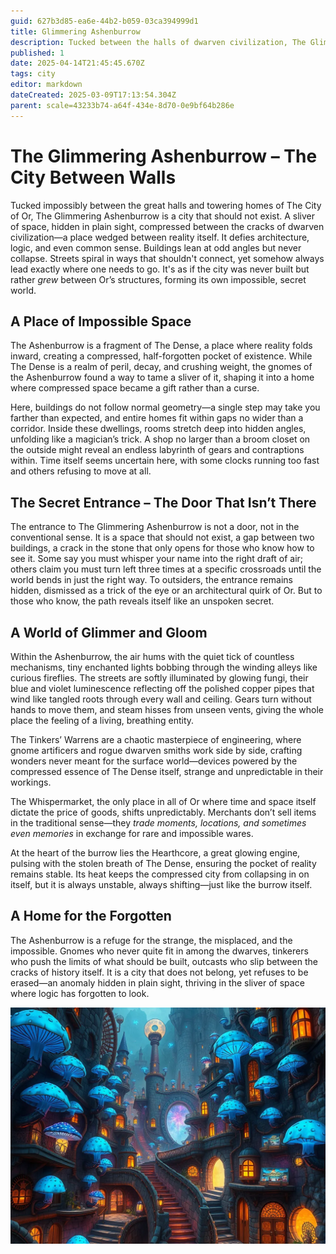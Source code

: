 ```yaml
---
guid: 627b3d85-ea6e-44b2-b059-03ca394999d1
title: Glimmering Ashenburrow
description: Tucked between the halls of dwarven civilization, The Glimmering Ashenburrow is an impossible city of compressed space, hidden wonders, and forgotten souls.
published: 1
date: 2025-04-14T21:45:45.670Z
tags: city
editor: markdown
dateCreated: 2025-03-09T17:13:54.304Z
parent: scale=43233b74-a64f-434e-8d70-0e9bf64b286e
---
```


# The Glimmering Ashenburrow – The City Between Walls  

Tucked impossibly between the great halls and towering homes of The City of Or, The Glimmering Ashenburrow is a city that should not exist. A sliver of space, hidden in plain sight, compressed between the cracks of dwarven civilization—a place wedged between reality itself. It defies architecture, logic, and even common sense. Buildings lean at odd angles but never collapse. Streets spiral in ways that shouldn't connect, yet somehow always lead exactly where one needs to go. It's as if the city was never built but rather *grew* between Or’s structures, forming its own impossible, secret world.  

## A Place of Impossible Space
The Ashenburrow is a fragment of The Dense, a place where reality folds inward, creating a compressed, half-forgotten pocket of existence. While The Dense is a realm of peril, decay, and crushing weight, the gnomes of the Ashenburrow found a way to tame a sliver of it, shaping it into a home where compressed space became a gift rather than a curse.  

Here, buildings do not follow normal geometry—a single step may take you farther than expected, and entire homes fit within gaps no wider than a corridor. Inside these dwellings, rooms stretch deep into hidden angles, unfolding like a magician’s trick. A shop no larger than a broom closet on the outside might reveal an endless labyrinth of gears and contraptions within. Time itself seems uncertain here, with some clocks running too fast and others refusing to move at all.  

## The Secret Entrance – The Door That Isn’t There  
The entrance to The Glimmering Ashenburrow is not a door, not in the conventional sense. It is a space that should not exist, a gap between two buildings, a crack in the stone that only opens for those who know how to see it. Some say you must whisper your name into the right draft of air; others claim you must turn left three times at a specific crossroads until the world bends in just the right way. To outsiders, the entrance remains hidden, dismissed as a trick of the eye or an architectural quirk of Or. But to those who know, the path reveals itself like an unspoken secret.  

## A World of Glimmer and Gloom  
Within the Ashenburrow, the air hums with the quiet tick of countless mechanisms, tiny enchanted lights bobbing through the winding alleys like curious fireflies. The streets are softly illuminated by glowing fungi, their blue and violet luminescence reflecting off the polished copper pipes that wind like tangled roots through every wall and ceiling. Gears turn without hands to move them, and steam hisses from unseen vents, giving the whole place the feeling of a living, breathing entity.  

The Tinkers’ Warrens are a chaotic masterpiece of engineering, where gnome artificers and rogue dwarven smiths work side by side, crafting wonders never meant for the surface world—devices powered by the compressed essence of The Dense itself, strange and unpredictable in their workings.  

The Whispermarket, the only place in all of Or where time and space itself dictate the price of goods, shifts unpredictably. Merchants don’t sell items in the traditional sense—they *trade moments, locations, and sometimes even memories* in exchange for rare and impossible wares.  

At the heart of the burrow lies the Hearthcore, a great glowing engine, pulsing with the stolen breath of The Dense, ensuring the pocket of reality remains stable. Its heat keeps the compressed city from collapsing in on itself, but it is always unstable, always shifting—just like the burrow itself.  

## A Home for the Forgotten  
The Ashenburrow is a refuge for the strange, the misplaced, and the impossible. Gnomes who never quite fit in among the dwarves, tinkerers who push the limits of what should be built, outcasts who slip between the cracks of history itself. It is a city that does not belong, yet refuses to be erased—an anomaly hidden in plain sight, thriving in the sliver of space where logic has forgotten to look.

![the_glimmering_ashenburrow.webp](/images/world/the_glimmering_ashenburrow.webp)

